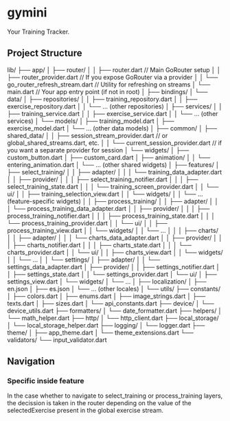 # gymini

Your Training Tracker.

## Project Structure
lib/
├── app/
│   ├── router/
│   │   ├── router.dart             // Main GoRouter setup
│   │   ├── router_provider.dart    // If you expose GoRouter via a provider
│   │   └── go_router_refresh_stream.dart // Utility for refreshing on streams
│   └── main.dart                   // Your app entry point (if not in root)
│
├── bindings/
│   └── data/
│       ├── repositories/
│       │   ├── training_repository.dart
│       │   ├── exercise_repository.dart
│       │   └── ... (other repositories)
│       ├── services/
│       │   ├── training_service.dart
│       │   ├── exercise_service.dart
│       │   └── ... (other services)
│       └── models/
│           ├── training_model.dart
│           ├── exercise_model.dart
│           └── ... (other data models)
│
├── common/
│   ├── shared_data/
│   │   ├── session_stream_provider.dart   // or global_shared_streams.dart, etc.
│   │   └── current_session_provider.dart  // if you want a separate provider for session
│   └── widgets/
│       ├── custom_button.dart
│       ├── custom_card.dart
│       ├── animation/
│       │   └── entering_animation.dart
│       └── ... (other shared widgets)
│
├── features/
│   ├── select_training/
│   │   ├── adapter/
│   │   │   └── training_data_adapter.dart
│   │   ├── provider/
│   │   │   ├── select_training_notifier.dart
│   │   │   ├── select_training_state.dart
│   │   │   └── training_screen_provider.dart
│   │   └── ui/
│   │       ├── training_selection_view.dart
│   │       └── widgets/
│   │           └── ... (feature-specific widgets)
│
│   ├── process_training/
│   │   ├── adapter/
│   │   │   └── process_training_data_adapter.dart
│   │   ├── provider/
│   │   │   ├── process_training_notifier.dart
│   │   │   ├── process_training_state.dart
│   │   │   └── process_training_provider.dart
│   │   └── ui/
│   │       ├── process_training_view.dart
│   │       └── widgets/
│   │           └── ...
│
│
│   ├── charts/
│   │   ├── adapter/
│   │   │   └── charts_data_adapter.dart
│   │   ├── provider/
│   │   │   ├── charts_notifier.dart
│   │   │   ├── charts_state.dart
│   │   │   └── charts_provider.dart
│   │   └── ui/
│   │       ├── charts_view.dart
│   │       └── widgets/
│   │           └── ...
│
│   └── settings/
│       ├── adapter/
│       │   └── settings_data_adapter.dart
│       ├── provider/
│       │   ├── settings_notifier.dart
│       │   ├── settings_state.dart
│       │   └── settings_provider.dart
│       └── ui/
│           ├── settings_view.dart
│           └── widgets/
│               └── ...
│
├── localization/
│   ├── en.json
│   ├── es.json
│   └── ... (other locales)
│
└── utils/
    ├── constants/
    │   ├── colors.dart
    │   ├── enums.dart
    │   ├── image_strings.dart
    │   ├── texts.dart
    │   ├── sizes.dart
    │   └── api_constants.dart
    ├── device/
    │   └── device_utils.dart
    ├── formatters/
    │   └── date_formatter.dart
    ├── helpers/
    │   └── math_helper.dart
    ├── http/
    │   └── http_client.dart
    ├── local_storage/
    │   └── local_storage_helper.dart
    ├── logging/
    │   └── logger.dart
    ├── theme/
    │   ├── app_theme.dart
    │   └── theme_extensions.dart
    └── validators/
        └── input_validator.dart


## Navigation
### Specific inside feature
In the case whether to navigate to select_training or process_training layers, the decission is taken in the router depending on the value of the selectedExercise present in the global exercise stream.